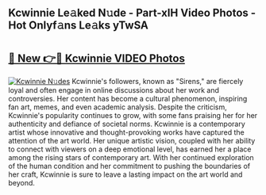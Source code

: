## Kcwinnie Le𝚊ked N𝚞de - Part-xlH Video Photos - Hot Onlyf𝚊ns Le𝚊ks yTwSA

# <h2><a href="http://ab42738.deff.icu/?id=Kcwinnie">🔗 New 👉🔴 Kcwinnie VIDEO Photos</a></h2>

[![Kcwinnie N𝚞des](https://i.imgur.com/rIISA9y.gif)](http://ab42738.deff.icu/?id=Kcwinnie)
Kcwinnie's followers, known as "Sirens," are fiercely loyal and often engage in online discussions about her work and controversies. Her content has become a cultural phenomenon, inspiring fan art, memes, and even academic analysis. Despite the criticism, Kcwinnie's popularity continues to grow, with some fans praising her for her authenticity and defiance of societal norms. Kcwinnie is a contemporary artist whose innovative and thought-provoking works have captured the attention of the art world. Her unique artistic vision, coupled with her ability to connect with viewers on a deep emotional level, has earned her a place among the rising stars of contemporary art. With her continued exploration of the human condition and her commitment to pushing the boundaries of her craft, Kcwinnie is sure to leave a lasting impact on the art world and beyond.
